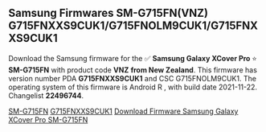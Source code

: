 <h2>Samsung Firmwares SM-G715FN(VNZ) G715FNXXS9CUK1/G715FNOLM9CUK1/G715FNXXS9CUK1</h2>
Download the Samsung firmware for the ✅ <strong>Samsung Galaxy XCover Pro </strong> ⭐ <strong>SM-G715FN</strong> with product code <strong>VNZ</strong> <strong> from New Zealand</strong>. This firmware has version number PDA <strong>G715FNXXS9CUK1</strong> and CSC G715FNOLM9CUK1. The operating system of this firmware is Android R , with build date 2021-11-22. Changelist <strong>22496744</strong>.


[SM-G715FN](https://samfirm.shop/samsung/model/SM-G715FN)
[G715FNXXS9CUK1](https://samfirm.shop/samsung/pda/G715FNXXS9CUK1)
[Download Firmware Samsung Galaxy XCover Pro SM-G715FN](https://samfirm.shop/samsung/firmware/476436)

